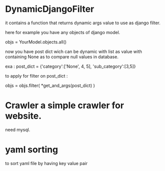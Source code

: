 DynamicDjangoFilter
===================

it contains a function that returns dynamic args value to use as django filter.

here for example you have any objects of django model.

objs = YourModel.objects.all()

now you have post dict wich can be dynamic with list as value with containing None as to compare null values in database.

exa : 
  post_dict = {'category':['None', 4, 5], 'sub_category':[3,5]}
  
to apply for filter on post_dict :

 objs = objs.filter( *get_and_args(post_dict) )

Crawler a simple crawler for website.
===============================

need mysql.


yaml sorting
============================
to sort yaml file by having key value pair


